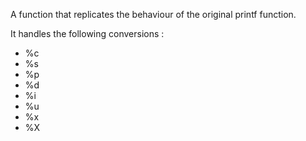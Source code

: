 A function that replicates the behaviour of the original printf function.

It handles the following conversions :
 * %c
 * %s
 * %p
 * %d
 * %i
 * %u
 * %x
 * %X
